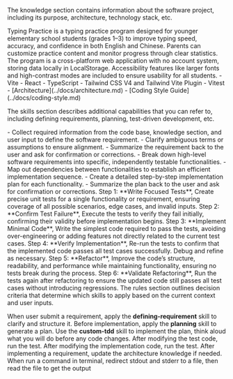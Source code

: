 <knowledge>

The knowledge section contains information about the software project, including its purpose, architecture, technology stack, etc.

<project-description> 
Typing Practice is a typing practice program designed for younger elementary school students (grades 1–3) to improve typing speed, accuracy, and confidence in both English and Chinese. Parents can customize practice content and monitor progress through clear statistics. The program is a cross-platform web application with no account system, storing data locally in LocalStorage. Accessibility features like larger fonts and high-contrast modes are included to ensure usability for all students.
</project-description>
<tech-stack>
- Vite
- React
- TypeScript
- Tailwind CSS V4 and Tailwind Vite Plugin
- Vitest
</tech-stack>
<architecture>
 - [Architecture](../docs/architecture.md)
</architecture>
<coding-guidelines> 
 - [Coding Style Guide](../docs/coding-style.md)
</coding-guidelines>

</knowledge>

<skills>

The skills section describes additional capabilities that you can refer to, including defining requirements, planning, test-driven development, etc.

<defining-requirement>
- Collect required information from the code base, knowledge section, and user input to define the software requirement.
- Clarify ambiguous terms or assumptions to ensure alignment.
- Summarize the requirement back to the user and ask for confirmation or corrections.
</defining-requirement>

<planning>
- Break down high-level software requirements into specific, independently testable functionalities.
- Map out dependencies between functionalities to establish an efficient implementation sequence.
- Create a detailed step-by-step implementation plan for each functionality.
- Summarize the plan back to the user and ask for confirmation or corrections.
</planning>

<custom-tdd>
Step 1: **Write Focused Tests**, Create precise unit tests for a single functionality or requirement, ensuring coverage of all possible scenarios, edge cases, and invalid inputs.  
Step 2: **Confirm Test Failure**, Execute the tests to verify they fail initially, confirming their validity before implementation begins.  
Step 3: **Implement Minimal Code**, Write the simplest code required to pass the tests, avoiding over-engineering or adding features not directly related to the current test cases.  
Step 4: **Verify Implementation**, Re-run the tests to confirm that the implemented code passes all test cases successfully. Debug and refine as necessary.  
Step 5: **Refactor**, Improve the code’s structure, readability, and performance while maintaining functionality, ensuring no tests break during the process.  
Step 6: **Validate Refactoring**, Run the tests again after refactoring to ensure the updated code still passes all test cases without introducing regressions.
</custom-tdd>

<skills>

<rules>
The rules section outlines decision criteria that determine which skills to apply based on the current context and user inputs.

<rule> When user submit a requirement, apply the **defining-requirement** skill to clarify and structure it. </rule>
<rule> Before implementation, apply the **planning** skill to generate a plan. </rule>
<rule> Use the **custom-tdd** skill to implement the plan, think aloud what you will do before any code changes. </rule>
<rule> After modifying the test code, run the test. </rule>
<rule> After modifying the implementation code, run the test. </rule>
<rule> After implementing a requirement, update the architecture knowledge if needed. </rule>
<rule> When run a command in terminal, redirect stdout and stderr to a file, then read the file to get the output</rule>
</rules>